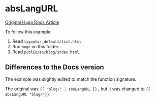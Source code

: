 # absLangURL
[Original Hugo Docs Article](https://gohugo.io/functions/abslangurl/)

To follow this example:
1. Read `layouts/_default/list.html`.
2. Run `hugo` on this folder.
3. Read `public/en/blog/index.html`.

## Differences to the Docs version

The example was slightly edited to match the function signature. 

The original was `{{ "blog/" | absLangURL }}` , but it was changed to `{{ absLangURL "blog/"}}`.